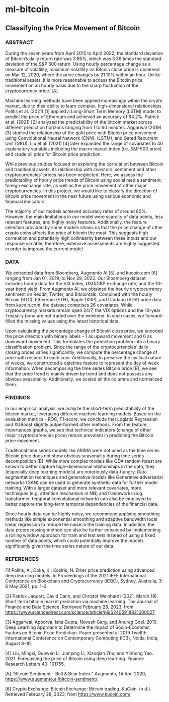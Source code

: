 # ml-bitcoin

## Classifying the Price Movement of Bitcoin

### ABSTRACT

During the seven years from April 2015 to April 2022, the standard deviation of Bitcoin’s daily return rate was 3.85%, which was 3.36 times the standard deviation of the S&P 500 return. Using hourly percentage change as a measure of volatility, maximum volatility on Bitcoin close price is observed on Mar 12, 2020, where the price changes by 21.10% within an hour. Unlike traditional assets, it is more reasonable to access the Bitcoin price movement on an hourly basis due to the sharp fluctuation of the cryptocurrency price. [A]

Machine learning methods have been applied increasingly within the crypto market, due to their ability to learn complex, high-dimensional relationships. Politis et al. (2021) [1] applied a Long-Short Term Memory (LSTM) model to predict the price of Ethereum and achieved an accuracy of 84.2%. Patrick et al. (2021) [2] analyzed the predictability of the bitcoin market across different prediction horizons ranging from 1 to 60 minutes. Aggarwal (2019) [3] studied the relationship of the gold price with Bitcoin price movement using Convolutional Neural Network (CNN), (LSTM), and Gated Recurrent Unit (GRU). Liu et al. (2021) [4] later expanded the range of covariates to 40 explanatory variables including the macro market index (i.e. S&P 500 price) and crude oil price for Bitcoin price prediction.

While previous studies focused on exploring the correlation between Bitcoin and traditional assets, its relationship with investors' sentiment and other cryptocurrencies' prices has been neglected. Here, we assess the predictability of hourly price trends of Bitcoin using social media sentiment, foreign exchange rate, as well as the price movement of other major cryptocurrencies. In this project, we would like to classify the direction of bitcoin price movement in the near future using various economic and financial indicators.

The majority of our models achieved accuracy rates of around 80%. However, the main limitations in our model were scarcity of data points, less relevant features, and highly noisy features. Additionally, the feature selection provided by some models shows us that the price change of other crypto coins affects the price of bitcoin the most. This suggests high correlation and potentially high collinearity between these inputs and our response variable; therefore, extensive assessments are highly suggested in order to improve the current model.

### DATA

We extracted data from Bloomberg, Augmento AI [5], and kucoin.com [6] ranging from Jan 01, 2019, to Nov 29, 2022. Our Bloomberg dataset includes hourly data for the VIX index, USD/GBP exchange rate, and the 10-year bond yield. From Augmento AI, we obtained the hourly cryptocurrency sentiment on Reddit, Twitter, and Bitcointalk. Combined with the hourly Bitcoin (BTC), Ethereum (ETH), Ripple (XRP), and Cardano (ADA) price data from kucoin.com, the dataset comprises 26 covariates. While cryptocurrency markets remain open 24/7, the VIX options and the 10-year Treasury bond are not traded over the weekend. In such cases, we forward-filled the missing values using the latest historical data.

Upon calculating the percentage change of Bitcoin close price, we encoded the price direction with binary labels - 1 as upward movement and 0 as downward movement. This formulates the prediction problem into a binary classification problem. Since the range of the cryptocurrencies’ daily closing prices varies significantly, we compute the percentage change of price with respect to each coin. Additionally, to preserve the cyclical nature of weeks, we constructed a datetime feature to represent the day of week information. When decomposing the time series Bitcoin price [B], we see that the price trend is mainly driven by trend and does not possess any obvious seasonality. Additionally, we scaled all the columns and normalized them.

### FINDINGS

In our empirical analysis, we analyze the short-term predictability of the bitcoin market, leveraging different machine learning models. Based on the evaluation metrics - ROC, F1-score, we conclude that Logistic Regression and XGBoost slightly outperformed other methods. From the feature importances graphs, we see that technical indicators (change of other major cryptocurrencies price) remain prevalent in predicting the Bitcoin price movement.

Traditional time series models like ARIMA were not used as the time series Bitcoin price does not show obvious seasonality during time series decomposition [B]. While more complex models like QDA random forest are known to better capture high-dimensional relationships in the data, they (especially deep learning models) are notoriously data-hungry. Data augmentation techniques and generative models like Generative adversarial networks (GAN) can be used to generate synthetic data for further model training. With a larger dataset and more relevant covariates, more techniques (e.g. attention mechanism in NN) and frameworks (e.g. transformer, temporal convolutional network) can also be employed to better capture the long-term temporal dependencies of the financial data.

Since hourly data can be highly noisy, we recommend applying smoothing methods like simple exponential smoothing and adaptive bandwidth local linear regression to reduce the noise in the training data. In addition, the data preprocessing method can also be further enhanced by implementing a rolling window approach for train and test sets instead of using a fixed number of data points, which could potentially improve the models significantly given the time series nature of our data.


### REFERENCES
[1] Politis, A.; Doka, K.; Koziris, N. Ether price prediction using advanced deep learning models. In Proceedings of the 2021 IEEE International Conference on Blockchain and Cryptocurrency (ICBC), Sydney, Australia, 3–6 May 2021; pp. 1–3.

[2] Patrick Jaquart, David Dann, and Christof Weinhardt (2021, March 18). Short-term bitcoin market prediction via machine learning. The Journal of Finance and Data Science. Retrieved February 28, 2023, from https://www.sciencedirect.com/science/article/pii/S2405918821000027

[3] Aggarwal, Apoorva, Isha Gupta, Novesh Garg, and Anurag Goel. 2019. Deep Learning Approach to Determine the Impact of Socio-Economic Factors on Bitcoin Price Prediction. Paper presented at 2019 Twelfth International Conference on Contemporary Computing (IC3), Noida, India, August 8–10.

[4] Liu, Mingxi, Guowen Li, Jianping Li, Xiaoqian Zhu, and Yinhong Yao. 2021. Forecasting the price of Bitcoin using deep learning. Finance Research Letters 40: 101755.

[5] “Bitcoin Sentiment – Bull & Bear Index.” Augmento, 14 Apr. 2020, https://www.augmento.ai/bitcoin-sentiment/.

[6] Crypto Exchange: Bitcoin Exchange: Bitcoin trading. KuCoin. (n.d.). Retrieved February 28, 2023, from https://www.kucoin.com/
